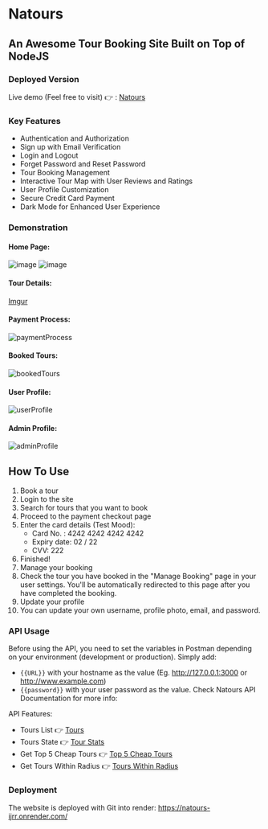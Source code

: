 # Natours

## An Awesome Tour Booking Site Built on Top of NodeJS

### Deployed Version
Live demo (Feel free to visit) 👉 : [Natours](https://natours-ijrr.onrender.com/)

### Key Features
- Authentication and Authorization
- Sign up with Email Verification
- Login and Logout
- Forget Password and Reset Password
- Tour Booking Management
- Interactive Tour Map with User Reviews and Ratings
- User Profile Customization
- Secure Credit Card Payment
- Dark Mode for Enhanced User Experience


### Demonstration
#### Home Page:
![image](https://github.com/Ahmedhossamdev/Natours/assets/99441866/758823b1-d1a4-4e66-9a69-fd77d0abe10e)
![image](https://github.com/Ahmedhossamdev/Natours/assets/99441866/b633488b-892b-4cb6-95d0-35d5ceebfdfb)



#### Tour Details:
[Imgur](https://i.imgur.com/jY52xnr.gifv)


#### Payment Process:
![paymentProcess](paymentprocess-1-ycnhrceamp4-7fW.gif)

#### Booked Tours:
![bookedTours](rsz_bookedtours.png)

#### User Profile:
![userProfile](rsz_userprofile.png)

#### Admin Profile:
![adminProfile](rsz_adminprofile.png)

## How To Use
1. Book a tour
2. Login to the site
3. Search for tours that you want to book
4. Proceed to the payment checkout page
5. Enter the card details (Test Mood):
   - Card No. : 4242 4242 4242 4242
   - Expiry date: 02 / 22
   - CVV: 222
6. Finished!
7. Manage your booking
8. Check the tour you have booked in the "Manage Booking" page in your user settings. You'll be automatically redirected to this page after you have completed the booking.
9. Update your profile
10. You can update your own username, profile photo, email, and password.

### API Usage
Before using the API, you need to set the variables in Postman depending on your environment (development or production). Simply add:
- `{{URL}}` with your hostname as the value (Eg. http://127.0.0.1:3000 or http://www.example.com)
- `{{password}}` with your user password as the value.
Check Natours API Documentation for more info:


API Features:
- Tours List 👉 [Tours](https://natours-ijrr.onrender.com/api/v1/tours)
- Tours State 👉 [Tour Stats](https://natours-ijrr.onrender.com/v1/tours/tour-stats)
- Get Top 5 Cheap Tours 👉 [Top 5 Cheap Tours](https://natours-ijrr.onrender.com/api/v1/tours/top-5-cheap)
- Get Tours Within Radius 👉 [Tours Within Radius](https://natours-ijrr.onrender.com/api/v1/tours/tours-within/200/center/34.098453,-118.096327/unit/mi)

### Deployment
The website is deployed with Git into render:
https://natours-ijrr.onrender.com/
